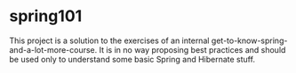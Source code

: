 # spring101

This project is a solution to the exercises of an internal get-to-know-spring-and-a-lot-more-course.
It is in no way proposing best practices and should be used only to understand some basic Spring and Hibernate stuff.
